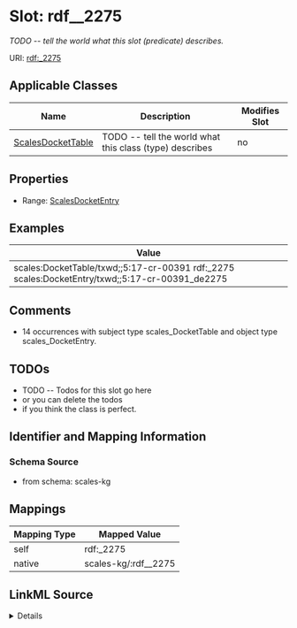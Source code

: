 

# Slot: rdf__2275


_TODO -- tell the world what this slot (predicate) describes._





URI: [rdf:_2275](http://www.w3.org/1999/02/22-rdf-syntax-ns#_2275)



<!-- no inheritance hierarchy -->





## Applicable Classes

| Name | Description | Modifies Slot |
| --- | --- | --- |
| [ScalesDocketTable](../classes/ScalesDocketTable.md) | TODO -- tell the world what this class (type) describes |  no  |







## Properties

* Range: [ScalesDocketEntry](../classes/ScalesDocketEntry.md)






## Examples

| Value |
| --- |
| scales:DocketTable/txwd;;5:17-cr-00391 rdf:_2275 scales:DocketEntry/txwd;;5:17-cr-00391_de2275 |

## Comments

* 14 occurrences with subject type scales_DocketTable and object type scales_DocketEntry.

## TODOs

* TODO -- Todos for this slot go here
* or you can delete the todos
* if you think the class is perfect.

## Identifier and Mapping Information







### Schema Source


* from schema: scales-kg




## Mappings

| Mapping Type | Mapped Value |
| ---  | ---  |
| self | rdf:_2275 |
| native | scales-kg/:rdf__2275 |




## LinkML Source

<details>
```yaml
name: rdf__2275
description: TODO -- tell the world what this slot (predicate) describes.
todos:
- TODO -- Todos for this slot go here
- or you can delete the todos
- if you think the class is perfect.
comments:
- 14 occurrences with subject type scales_DocketTable and object type scales_DocketEntry.
examples:
- value: scales:DocketTable/txwd;;5:17-cr-00391 rdf:_2275 scales:DocketEntry/txwd;;5:17-cr-00391_de2275
from_schema: scales-kg
rank: 1000
slot_uri: rdf:_2275
alias: rdf__2275
domain_of:
- scales_DocketTable
range: scales_DocketEntry

```
</details>
